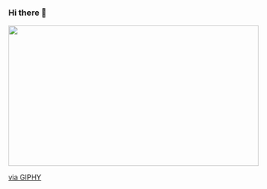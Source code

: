 ### Hi there 👋
<div style="width:100%;height:0;padding-bottom:56%;position:relative;"><image src="https://giphy.com/embed/ZJAjILCrZXU8XeFnqm" width="100%" height="100%" style="position:absolute" frameBorder="0" class="giphy-embed" allowFullScreen></image></div><p><a href="https://giphy.com/gifs/ZJAjILCrZXU8XeFnqm">via GIPHY</a></p>
<!--
**sivi922/sivi922** is a ✨ _special_ ✨ repository because its `README.md` (this file) appears on your GitHub profile.

Here are some ideas to get you started:

- 🔭 I’m currently working on ...
- 🌱 I’m currently learning ...
- 👯 I’m looking to collaborate on ...
- 🤔 I’m looking for help with ...
- 💬 Ask me about ...
- 📫 How to reach me: ...
- 😄 Pronouns: ...
- ⚡ Fun fact: ...
-->
